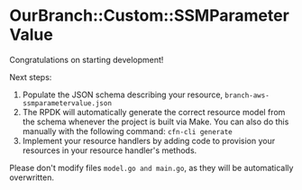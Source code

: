 # OurBranch::Custom::SSMParameterValue

Congratulations on starting development!

Next steps:

1. Populate the JSON schema describing your resource, `branch-aws-ssmparametervalue.json`
2. The RPDK will automatically generate the correct resource model from the
   schema whenever the project is built via Make.
   You can also do this manually with the following command: `cfn-cli generate`
3. Implement your resource handlers by adding code to provision your resources in your resource handler's methods.

Please don't modify files `model.go and main.go`, as they will be automatically overwritten.
